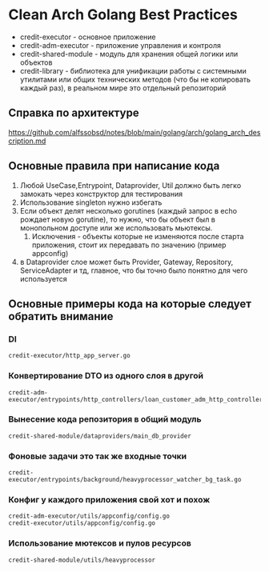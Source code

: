 # Clean Arch Golang Best Practices

* credit-executor - основное приложение
* credit-adm-executor - приложение управления и контроля
* credit-shared-module - модуль для хранения общей логики или объектов
* credit-library - библиотека для унификации работы с системными утилитами или общих технических методов (что бы не копировать каждый раз), в реальном мире это отдельный репозиторий

## Справка по архитектуре
https://github.com/alfssobsd/notes/blob/main/golang/arch/golang_arch_description.md


## Основные правила при написание кода
1. Любой UseCase,Entrypoint, Dataprovider, Util должно быть легко замокать через конструктор для тестирования
2. Использование singleton нужно избегать
3. Если объект делят несколько gorutines (каждый запрос в echo рождает новую gorutine), то нужно, что бы объект был в монопольном доступе или же использовать мьютексы.
   1. Исключения - объекты которые не изменяются после старта приложения, стоит их передавать по значению (пример appconfig)
4. в Dataprovider слое может быть Provider, Gateway, Repository, ServiceAdapter и тд, главное, что бы точно было понятно для чего используется

## Основные примеры кода на которые следует обратить внимание
### DI
```
credit-executor/http_app_server.go
```
### Конвертирование DTO из одного слоя в другой
```
credit-adm-executor/entrypoints/http_controllers/loan_customer_adm_http_controller_dto.go
```

### Вынесение кода репозитория в общий модуль
```
credit-shared-module/dataproviders/main_db_provider
```

### Фоновые задачи это так же входные точки
```
credit-executor/entrypoints/background/heavyprocessor_watcher_bg_task.go
```

### Конфиг у каждого приложения свой хот и похож
```
credit-adm-executor/utils/appconfig/config.go
credit-executor/utils/appconfig/config.go
```

### Использование мютексов и пулов ресурсов
```
credit-shared-module/utils/heavyprocessor
```